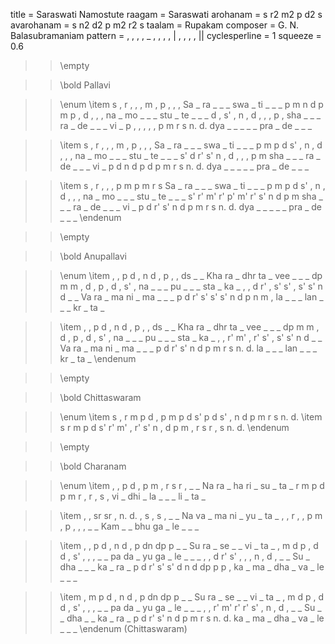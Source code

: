 title = Saraswati Namostute
raagam = Saraswati
arohanam = s r2 m2 p d2 s
avarohanam = s n2 d2 p m2 r2 s
taalam = Rupakam
composer = G. N. Balasubramaniam
pattern =  , , , , _ , , , , | , , , ,  ||
cyclesperline = 1
squeeze = 0.6

>> \empty

>> \bold Pallavi

>> \enum
>> \item
s , r ,        , , m ,        p , , ,
Sa _ ra _      _ _ swa _      ti _ _ _
p m n d        p m p ,        d , , ,
na _ mo _      _ _ stu _      te _ _ _
d , s' ,       n , d ,        , , p ,
sha _ _ _      ra _ de _      _ _ vi _
p , , ,        , , p m        r s n. d.
dya _ _ _      _ _ pra _      de _ _ _

>> \item
s , r ,        , , m ,        p , , ,
Sa _ ra _      _ _ swa _      ti _ _ _
p m p d        s' , n ,       d , , ,
na _ mo _      _ _ stu _      te _ _ _
s' d r' s'     n , d ,        , , p m
sha _ _ _      ra _ de _      _ _ vi _
p d n d        p d p m        r s n. d.
dya _ _ _      _ _ pra _      de _ _ _

>> \item
s , r ,        , , p m        p m r s
Sa _ ra _      _ _ swa _      ti _ _ _
p m p d        s' , n ,       d , , ,
na _ mo _      _ _ stu _      te _ _ _
s' r' m' r'    p' m' r' s'    n d p m
sha _ _ _      ra _ de _      _ _ vi _
p d r' s'      n d p m        r s n. d.
dya _ _ _      _ _ pra _      de _ _ _
>> \endenum

>> \empty

>> \bold Anupallavi

>> \enum
>> \item
, , p d        , n d ,        p , , ds
_ _ Kha ra     _ dhr ta _     vee _ _ _
dp m m ,       d , p ,        d , s' ,
na _ _ _       pu _ _ _       sta _ ka _
, , d r'       , s' s' ,      s' s' n d
_ _ Va ra      _ ma ni _      ma _ _ _
p d r' s'      s' s' n d      p n m ,
la _ _ _       lan _ _ _      kr _ ta _

>> \item
, , p d        , n d ,        p , , ds
_ _ Kha ra     _ dhr ta _     vee _ _ _
dp m m ,       d , p ,        d , s' ,
na _ _ _       pu _ _ _       sta _ ka _
, , r' m'      , r' s' ,      s' s' n d
_ _ Va ra      _ ma ni _      ma _ _ _
p d r' s'      n d p m        r s n. d.
la _ _ _       lan _ _ _      kr _ ta _
>> \endenum

>> \empty

>> \bold Chittaswaram

>> \enum
>> \item
s , r m        p d , p        m p d s'
p d s' ,       n d p m        r s n. d.
>> \item
s r m p        d s' r' m'     , r' s' n
, d p m        , r s r        , s n. d.
>> \endenum

>> \empty

>> \bold Charanam

>> \enum
>> \item
, , p d        , p m ,        r s r ,
_ _ Na ra      _ ha ri _      su _ ta _
r m p d        p m r ,        r , s ,
vi _ dhi _     la _ _ _       li _ ta _

>> \item
, , sr sr      , n. d. ,      s , s ,
_ _ Na va      _ ma ni _      yu _ ta _
, , r ,        , p m ,        p , , ,
_ _ Kam _      _ bhu ga _     le _ _ _

>> \item
, , p d        , n d ,        p dn dp p
_ _ Su ra      _ se _ _       vi _ ta _
, m d p        , d d ,        s' , , ,
_ _ pa da      _ yu ga _      le _ _ _
, , d r'       s' , , ,       n , d ,
_ _ Su _       dha _ _ _      ka _ ra _
p d r' s'      s' d n d       dp p p ,
ka _ ma _      dha _ va _     le _ _ _

>> \item
, m p d        , n d ,        p dn dp p
_ _ Su ra      _ se _ _       vi _ ta _
, m d p        , d d ,        s' , , ,
_ _ pa da      _ yu ga _      le _ _ _
, , r' m'      r' r' s' ,     n , d ,
_ _ Su _       _ dha _ _      ka _ ra _
p d r' s'      n d p m        r s n. d.
ka _ ma _      dha _ va _     le _ _ _
>> \endenum
>> (Chittaswaram)
